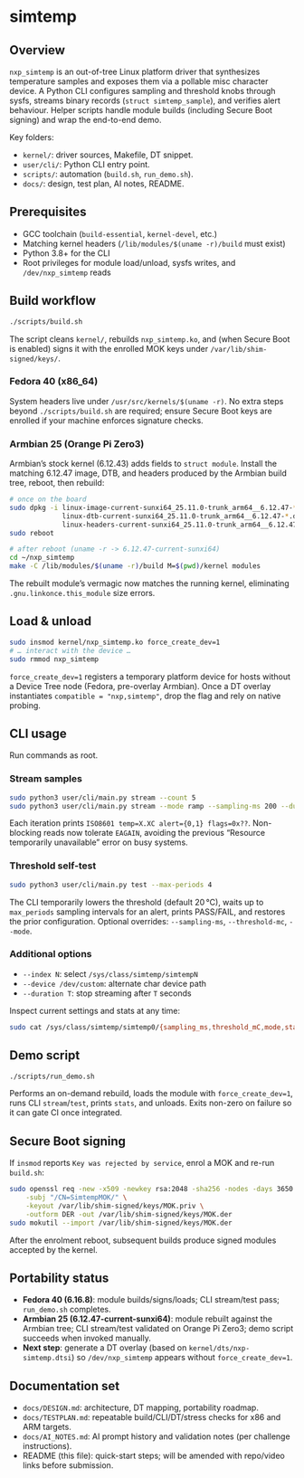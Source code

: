 # simtemp

## Overview
`nxp_simtemp` is an out-of-tree Linux platform driver that synthesizes temperature samples and exposes them via a pollable misc character device. A Python CLI configures sampling and threshold knobs through sysfs, streams binary records (`struct simtemp_sample`), and verifies alert behaviour. Helper scripts handle module builds (including Secure Boot signing) and wrap the end-to-end demo.

Key folders:
- `kernel/`: driver sources, Makefile, DT snippet.
- `user/cli/`: Python CLI entry point.
- `scripts/`: automation (`build.sh`, `run_demo.sh`).
- `docs/`: design, test plan, AI notes, README.

## Prerequisites
- GCC toolchain (`build-essential`, `kernel-devel`, etc.)
- Matching kernel headers (`/lib/modules/$(uname -r)/build` must exist)
- Python 3.8+ for the CLI
- Root privileges for module load/unload, sysfs writes, and `/dev/nxp_simtemp` reads

## Build workflow
```bash
./scripts/build.sh
```
The script cleans `kernel/`, rebuilds `nxp_simtemp.ko`, and (when Secure Boot is enabled) signs it with the enrolled MOK keys under `/var/lib/shim-signed/keys/`.

### Fedora 40 (x86_64)
System headers live under `/usr/src/kernels/$(uname -r)`. No extra steps beyond `./scripts/build.sh` are required; ensure Secure Boot keys are enrolled if your machine enforces signature checks.

### Armbian 25 (Orange Pi Zero3)
Armbian’s stock kernel (6.12.43) adds fields to `struct module`. Install the matching 6.12.47 image, DTB, and headers produced by the Armbian build tree, reboot, then rebuild:
```bash
# once on the board
sudo dpkg -i linux-image-current-sunxi64_25.11.0-trunk_arm64__6.12.47-*.deb \
             linux-dtb-current-sunxi64_25.11.0-trunk_arm64__6.12.47-*.deb \
             linux-headers-current-sunxi64_25.11.0-trunk_arm64__6.12.47-*.deb
sudo reboot

# after reboot (uname -r -> 6.12.47-current-sunxi64)
cd ~/nxp_simtemp
make -C /lib/modules/$(uname -r)/build M=$(pwd)/kernel modules
```
The rebuilt module’s vermagic now matches the running kernel, eliminating `.gnu.linkonce.this_module` size errors.

## Load & unload
```bash
sudo insmod kernel/nxp_simtemp.ko force_create_dev=1
# … interact with the device …
sudo rmmod nxp_simtemp
```
`force_create_dev=1` registers a temporary platform device for hosts without a Device Tree node (Fedora, pre-overlay Armbian). Once a DT overlay instantiates `compatible = "nxp,simtemp"`, drop the flag and rely on native probing.

## CLI usage
Run commands as root.

### Stream samples
```bash
sudo python3 user/cli/main.py stream --count 5
sudo python3 user/cli/main.py stream --mode ramp --sampling-ms 200 --duration 3
```
Each iteration prints `ISO8601 temp=X.XC alert={0,1} flags=0x??`. Non-blocking reads now tolerate `EAGAIN`, avoiding the previous “Resource temporarily unavailable” error on busy systems.

### Threshold self-test
```bash
sudo python3 user/cli/main.py test --max-periods 4
```
The CLI temporarily lowers the threshold (default 20 °C), waits up to `max_periods` sampling intervals for an alert, prints PASS/FAIL, and restores the prior configuration. Optional overrides: `--sampling-ms`, `--threshold-mc`, `--mode`.

### Additional options
- `--index N`: select `/sys/class/simtemp/simtempN`
- `--device /dev/custom`: alternate char device path
- `--duration T`: stop streaming after `T` seconds

Inspect current settings and stats at any time:
```bash
sudo cat /sys/class/simtemp/simtemp0/{sampling_ms,threshold_mC,mode,stats}
```

## Demo script
```bash
./scripts/run_demo.sh
```
Performs an on-demand rebuild, loads the module with `force_create_dev=1`, runs CLI `stream`/`test`, prints `stats`, and unloads. Exits non-zero on failure so it can gate CI once integrated.

## Secure Boot signing
If `insmod` reports `Key was rejected by service`, enrol a MOK and re-run `build.sh`:
```bash
sudo openssl req -new -x509 -newkey rsa:2048 -sha256 -nodes -days 3650 \
    -subj "/CN=SimtempMOK/" \
    -keyout /var/lib/shim-signed/keys/MOK.priv \
    -outform DER -out /var/lib/shim-signed/keys/MOK.der
sudo mokutil --import /var/lib/shim-signed/keys/MOK.der
```
After the enrolment reboot, subsequent builds produce signed modules accepted by the kernel.

## Portability status
- **Fedora 40 (6.16.8)**: module builds/signs/loads; CLI stream/test pass; `run_demo.sh` completes.
- **Armbian 25 (6.12.47-current-sunxi64)**: module rebuilt against the Armbian tree; CLI stream/test validated on Orange Pi Zero3; demo script succeeds when invoked manually.
- **Next step**: generate a DT overlay (based on `kernel/dts/nxp-simtemp.dtsi`) so `/dev/nxp_simtemp` appears without `force_create_dev=1`.

## Documentation set
- `docs/DESIGN.md`: architecture, DT mapping, portability roadmap.
- `docs/TESTPLAN.md`: repeatable build/CLI/DT/stress checks for x86 and ARM targets.
- `docs/AI_NOTES.md`: AI prompt history and validation notes (per challenge instructions).
- README (this file): quick-start steps; will be amended with repo/video links before submission.
